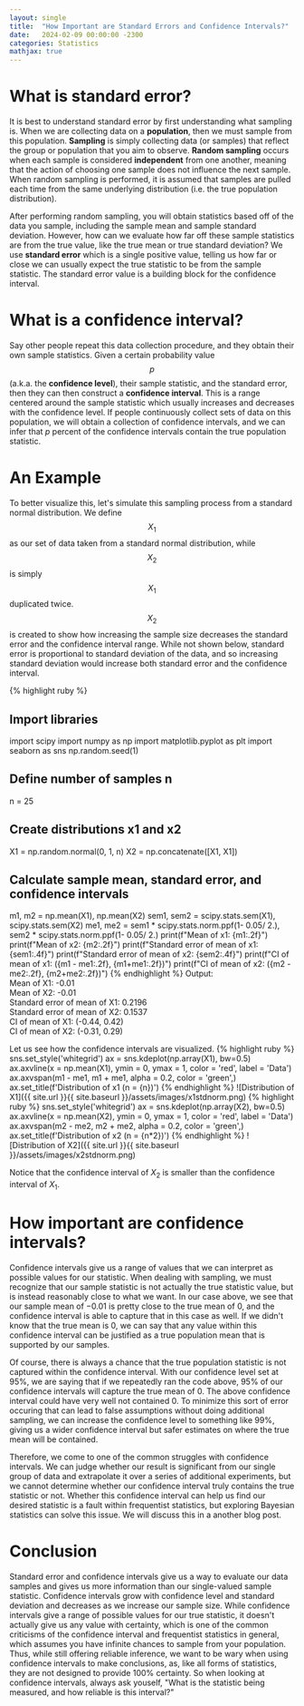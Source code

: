 ```yaml
---
layout: single
title:  "How Important are Standard Errors and Confidence Intervals?"
date:   2024-02-09 00:00:00 -2300
categories: Statistics
mathjax: true
---
```


# What is standard error?

It is best to understand standard error by first understanding what sampling is. When we are collecting data on a **population**, then we must sample from this population. **Sampling** is simply collecting data (or samples) that reflect the group or population that you aim to observe. **Random sampling** occurs when each sample is considered **independent** from one another, meaning that the action of choosing one sample does not influence the next sample. When random sampling is performed, it is assumed that samples are pulled each time from the same underlying distribution (i.e. the true population distribution).

After performing random sampling, you will obtain statistics based off of the data you sample, including the sample mean and sample standard deviation. However, how can we evaluate how far off these sample statistics are from the true value, like the true mean or true standard deviation? We use **standard error** which is a single positive value, telling us how far or close we can usually expect the true statistic to be from the sample statistic. The standard error value is a building block for the confidence interval. 

# What is a confidence interval?

Say other people repeat this data collection procedure, and they obtain their own sample statistics. Given a certain probability value $$p$$ (a.k.a. the **confidence level**), their sample statistic, and the standard error, then they can then construct a **confidence interval**. This is a range centered around the sample statistic which usually increases and decreases with the confidence level. If people continuously collect sets of data on this population, we will obtain a collection of confidence intervals, and we can infer that $p$ percent of the confidence intervals contain the true population statistic. 

# An Example

To better visualize this, let's simulate this sampling process from a standard normal distribution. We define $$X_1$$ as our set of data taken from a standard normal distribution, while $$X_2$$ is simply $$X_1$$ duplicated twice. $$X_2$$ is created to show how increasing the sample size decreases the standard error and the confidence interval range. While not shown below, standard error is proportional to standard deviation of the data, and so increasing standard deviation would increase both standard error and the confidence interval.

{% highlight ruby %}
## Import libraries
import scipy
import numpy as np
import matplotlib.pyplot as plt 
import seaborn as sns
np.random.seed(1)

## Define number of samples n
n = 25

## Create distributions x1 and x2
X1 = np.random.normal(0, 1, n)
X2 = np.concatenate([X1, X1])

## Calculate sample mean, standard error, and confidence intervals
m1, m2 = np.mean(X1), np.mean(X2)
sem1, sem2 = scipy.stats.sem(X1), scipy.stats.sem(X2)
me1, me2 = sem1 * scipy.stats.norm.ppf(1-  0.05/ 2.), sem2 * scipy.stats.norm.ppf(1-  0.05/ 2.)
print(f"Mean of x1: {m1:.2f}")
print(f"Mean of x2: {m2:.2f}")
print(f"Standard error of mean of x1: {sem1:.4f}")
print(f"Standard error of mean of x2: {sem2:.4f}")
print(f"CI of mean of x1: ({m1 - me1:.2f}, {m1+me1:.2f})")
print(f"CI of mean of x2: ({m2 - me2:.2f}, {m2+me2:.2f})")
{% endhighlight %}
Output:
<br>
Mean of X1: -0.01<br>
Mean of X2: -0.01<br>
Standard error of mean of X1: 0.2196<br>
Standard error of mean of X2: 0.1537<br>
CI of mean of X1: (-0.44, 0.42)<br>
CI of mean of X2: (-0.31, 0.29)<br>

Let us see how the confidence intervals are visualized.
{% highlight ruby %}
sns.set_style('whitegrid')
ax = sns.kdeplot(np.array(X1), bw=0.5)
ax.axvline(x = np.mean(X1), ymin = 0, ymax = 1, color = 'red', label = 'Data')
ax.axvspan(m1 - me1,  m1 + me1, alpha = 0.2, color = 'green',)
ax.set_title(f'Distribution of x1 (n = {n})')
{% endhighlight %}
![Distribution of X1]({{ site.url }}{{ site.baseurl }}/assets/images/x1stdnorm.png)
{% highlight ruby %}
sns.set_style('whitegrid')
ax = sns.kdeplot(np.array(X2), bw=0.5)
ax.axvline(x = np.mean(X2), ymin = 0, ymax = 1, color = 'red', label = 'Data')
ax.axvspan(m2 - me2,  m2 + me2, alpha = 0.2, color = 'green',)
ax.set_title(f'Distribution of x2 (n = {n*2})')
{% endhighlight %}
![Distribution of X2]({{ site.url }}{{ site.baseurl }}/assets/images/x2stdnorm.png)

Notice that the confidence interval of $X_2$ is smaller than the confidence interval of $X_1$.

# How important are confidence intervals?

Confidence intervals give us a range of values that we can interpret as possible values for our statistic. When dealing with sampling, we must recognize that our sample statistic is not actually the true statistic value, but is instead reasonably close to what we want. In our case above, we see that our sample mean of $-0.01$ is pretty close to the true mean of $0$, and the confidence interval is able to capture that in this case as well. If we didn't know that the true mean is $0$, we can say that any value within this confidence interval can be justified as a true population mean that is supported by our samples. 

Of course, there is always a chance that the true population statistic is not captured within the confidence interval. With our confidence level set at $95\%$, we are saying that if we repeatedly ran the code above, $95\%$ of our confidence intervals will capture the true mean of $0$. The above confidence interval could have very well not contained $0$. To minimize this sort of error occuring that can lead to false assumptions without doing additional sampling, we can increase the confidence level to something like $99\%$, giving us a wider confidence interval but safer estimates on where the true mean will be contained. 

Therefore, we come to one of the common struggles with confidence intervals. We can judge whether our result is significant from our single group of data and extrapolate it over a series of additional experiments, but we cannot determine whether our confidence interval truly contains the true statistic or not. Whether this confidence interval can help us find our desired statistic is a fault within frequentist statistics, but exploring Bayesian statistics can solve this issue. We will discuss this in a another blog post.

# Conclusion

Standard error and confidence intervals give us a way to evaluate our data samples and gives us more information than our single-valued sample statistic. Confidence intervals grow with confidence level and standard deviation and decreases as we increase our sample size. While confidence intervals give a range of possible values for our true statistic, it doesn't actually give us any value with certainty, which is one of the common criticisms of the confidence interval and frequentist statistics in general, which assumes you have infinite chances to sample from your population. Thus, while still offering reliable inference, we want to be wary when using confidence intervals to make conclusions, as, like all forms of statistics, they are not designed to provide 100% certainty. So when looking at confidence intervals, always ask youself, "What is the statistic being measured, and how reliable is this interval?"





